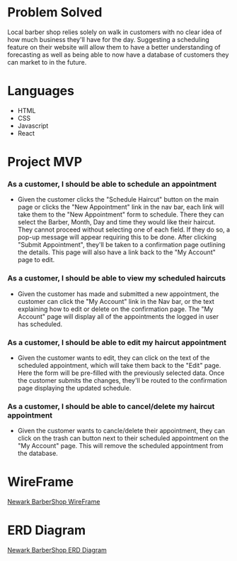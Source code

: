 # Problem Solved
Local barber shop relies solely on walk in customers with no clear idea of how much business they'll have for the day. Suggesting a scheduling feature on their website will allow them to have a better understanding of forecasting as well as being able to now have a database of customers they can market to in the future.

# Languages
- HTML
- CSS
- Javascript
- React

# Project MVP

### As a customer, I should be able to schedule an appointment
- Given the customer clicks the "Schedule Haircut" button on the main page or clicks the "New Appointment" link in the nav bar, each link will take them to the "New Appointment" form to schedule. There they can select the Barber, Month, Day and time they would like their haircut. They cannot proceed without selecting one of each field. If they do so, a pop-up message will appear requiring this to be done. After clicking "Submit Appointment", they'll be taken to a confirmation page outlining the details. This page will also have a link back to the "My Account" page to edit.

### As a customer, I should be able to view my scheduled haircuts
- Given the customer has made and submitted a new appointment, the customer can click the "My Account" link in the Nav bar, or the text explaining how to edit or delete on the confirmation page. The "My Account" page will display all of the appointments the logged in user has scheduled.

### As a customer, I should be able to edit my haircut appointment
- Given the customer wants to edit, they can click on the text of the scheduled appointment, which will take them back to the "Edit" page. Here the form will be pre-filled with the previously selected data. Once the customer submits the changes, they'll be routed to the confirmation page displaying the updated schedule.

### As a customer, I should be able to cancel/delete my haircut appointment
- Given the customer wants to cancle/delete their appointment, they can click on the trash can button next to their scheduled appointment on the "My Account" page. This will remove the scheduled appointment from the database.

# WireFrame
[Newark BarberShop WireFrame](https://miro.com/app/board/uXjVNjVEbh0=/?share_link_id=623580920238)

# ERD Diagram
[Newark BarberShop ERD Diagram](https://dbdiagram.io/d/Newark-Barber-Shop-65ca5977ac844320aefa5027)


